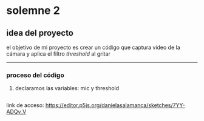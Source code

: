 # solemne 2

## idea del proyecto

el objetivo de mi proyecto es crear un código que captura video de la cámara y aplica el filtro *threshold* al gritar

***
### proceso del código

1. declaramos las variables: mic y threshold

```javascript
```
link de acceso:
<https://editor.p5js.org/danielasalamanca/sketches/7YY-ADQv_V>
  

  

